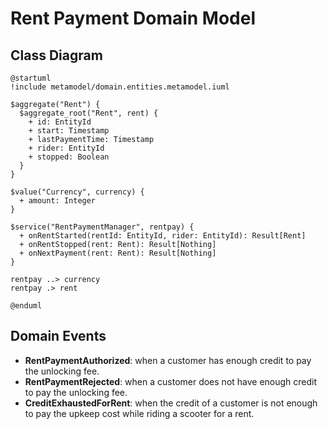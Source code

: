 # Rent Payment Domain Model

## Class Diagram
```plantuml
@startuml
!include metamodel/domain.entities.metamodel.iuml

$aggregate("Rent") {
  $aggregate_root("Rent", rent) {
    + id: EntityId
    + start: Timestamp
    + lastPaymentTime: Timestamp
    + rider: EntityId
    + stopped: Boolean
  }
}

$value("Currency", currency) {
  + amount: Integer
}

$service("RentPaymentManager", rentpay) {
  + onRentStarted(rentId: EntityId, rider: EntityId): Result[Rent]
  + onRentStopped(rent: Rent): Result[Nothing]
  + onNextPayment(rent: Rent): Result[Nothing]
}

rentpay ..> currency
rentpay .> rent

@enduml
```

## Domain Events

- **RentPaymentAuthorized**: when a customer has enough credit to pay the unlocking fee.
- **RentPaymentRejected**:  when a customer does not have enough credit to pay the unlocking fee.
- **CreditExhaustedForRent**: when the credit of a customer is not enough to pay the upkeep cost while riding a scooter for a rent.
 